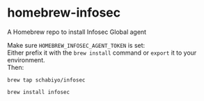 # homebrew-infosec

A Homebrew repo to install Infosec Global agent

Make sure `HOMEBREW_INFOSEC_AGENT_TOKEN` is set:  
Either prefix it with the `brew install` command or `export` it to your environment.  
Then:

```
brew tap schabiyo/infosec
  
brew install infosec
```
